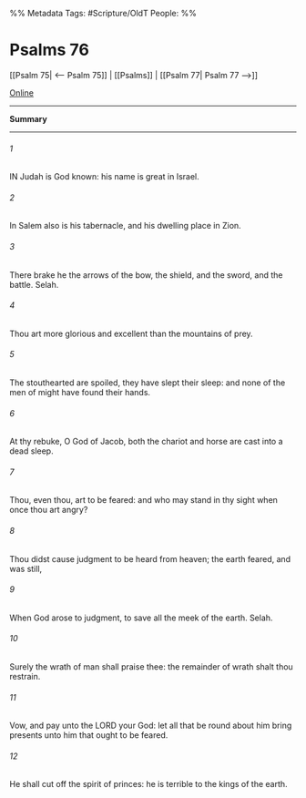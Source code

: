 

%% Metadata
Tags: #Scripture/OldT
People: 
%%
# Psalms 76
[[Psalm 75| <-- Psalm 75]] | [[Psalms]] | [[Psalm 77| Psalm 77 -->]]

[Online](https://churchofjesuschrist.org/study/scriptures/ot/ps/76?lang=eng)

---
__Summary__



---

###### 1
IN Judah is God known: his name is great in Israel.
###### 2
In Salem also is his tabernacle, and his dwelling place in Zion.
###### 3
There brake he the arrows of the bow, the shield, and the sword, and the battle.  Selah.
###### 4
Thou art more glorious and excellent than the mountains of prey.
###### 5
The stouthearted are spoiled, they have slept their sleep: and none of the men of might have found their hands.
###### 6
At thy rebuke, O God of Jacob, both the chariot and horse are cast into a dead sleep.
###### 7
Thou, even thou, art to be feared: and who may stand in thy sight when once thou art angry?
###### 8
Thou didst cause judgment to be heard from heaven; the earth feared, and was still,
###### 9
When God arose to judgment, to save all the meek of the earth.  Selah.
###### 10
Surely the wrath of man shall praise thee: the remainder of wrath shalt thou restrain.
###### 11
Vow, and pay unto the LORD your God: let all that be round about him bring presents unto him that ought to be feared.
###### 12
He shall cut off the spirit of princes: he is terrible to the kings of the earth.



